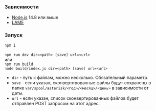 ### Зависимости

* [Node.js](https://nodejs.org/) 14.8 или выше
* [LAME](https://lame.sourceforge.io)

### Запуск

`npm i`\
\
`npm run dev dir=<path> [save] url=<url>`\
или\
`npm run build`\
`node build/index.js dir=<path> [save] url=<url>`
* `dir` - путь к файлам, можно несколько. Обязательный параметр.
* `save` - если указан, сконвертированные файлы будут сохранены в папке `var/spool/asterisk/<год>/<месяц>/<день>` в зависимости от даты.
* `url` - если указан, список сконвертированных файлов будет отправлен POST запросом на этот адрес.
